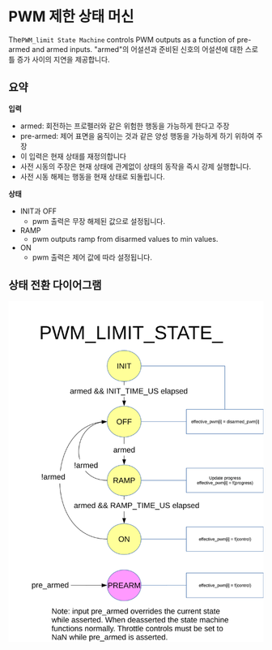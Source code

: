 # PWM 제한 상태 머신

The`PWM_limit State Machine` controls PWM outputs as a function of pre-armed and armed inputs. "armed"의 어설션과 준비된 신호의 어설션에 대한 스로틀 증가 사이의 지연을 제공합니다.

## 요약

**입력**
  * armed: 회전하는 프로펠러와 같은 위험한 행동을 가능하게 한다고 주장
  * pre-armed: 제어 표면을 움직이는 것과 같은 양성 행동을 가능하게 하기 위하여 주장
   * 이 입력은 현재 상태를 재정의합니다
   * 사전 시동의 주장은 현재 상태에 관계없이 상태의 동작을 즉시 강제 실행합니다.
   * 사전 시동 해제는 행동을 현재 상태로 되돌립니다.

**상태**
  * INIT과 OFF
    * pwm 출력은 무장 해제된 값으로 설정됩니다.
  * RAMP
    * pwm outputs ramp from disarmed values to min values.
  * ON
    * pwm 출력은 제어 값에 따라 설정됩니다.


## 상태 전환 다이어그램

![PWM Limit state machine diagram](../../assets/diagrams/pwm_limit_state_diagram.svg)

